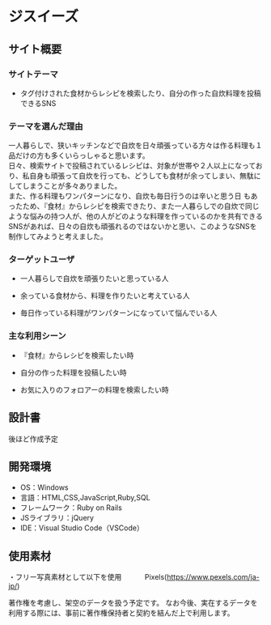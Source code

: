 # ジスイーズ

## サイト概要
### サイトテーマ

- タグ付けされた食材からレシピを検索したり、自分の作った自炊料理を投稿できるSNS
​
### テーマを選んだ理由

一人暮らしで、狭いキッチンなどで自炊を日々頑張っている方々は作る料理も１品だけの方も多くいらっしゃると思います。  
日々、検索サイトで投稿されているレシピは、対象が世帯や２人以上になっており、私自身も頑張って自炊を行っても、どうしても食材が余ってしまい、無駄にしてしまうことが多々ありました。  
また、作る料理もワンパターンになり、自炊も毎日行うのは辛いと思う日
もあったため、『食材』からレシピを検索できたり、また一人暮らしでの自炊で同じような悩みの持つ人が、他の人がどのような料理を作っているのかを共有できるSNSがあれば、日々の自炊も頑張れるのではないかと思い、このようなSNSを制作してみようと考えました。

### ターゲットユーザ
- 一人暮らしで自炊を頑張りたいと思っている人

- 余っている食材から、料理を作りたいと考えている人

- 毎日作っている料理がワンパターンになっていて悩んでいる人
​
### 主な利用シーン
- 『食材』からレシピを検索したい時

- 自分の作った料理を投稿したい時

- お気に入りのフォロアーの料理を検索したい時 
​
## 設計書
後ほど作成予定
​
## 開発環境
- OS：Windows
- 言語：HTML,CSS,JavaScript,Ruby,SQL
- フレームワーク：Ruby on Rails
- JSライブラリ：jQuery
- IDE：Visual Studio Code（VSCode）
​
## 使用素材
・フリー写真素材として以下を使用
　　　Pixels(https://www.pexels.com/ja-jp/)

著作権を考慮し、架空のデータを扱う予定です。 
なお今後、実在するデータを利用する際には、事前に著作権保持者と契約を結んだ上で利用します。 